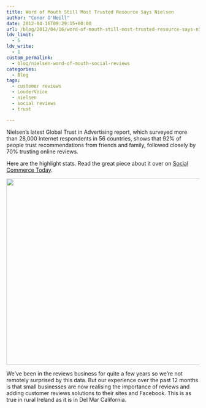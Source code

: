 ```yaml
---
title: Word of Mouth Still Most Trusted Resource Says Nielsen
author: "Conor O'Neill"
date: 2012-04-16T09:29:15+00:00
url: /blog/2012/04/16/word-of-mouth-still-most-trusted-resource-says-nielsen/
ldv_limit:
  - 5
ldv_write:
  - 1
custom_permalink:
  - blog/nielsen-word-of-mouth-social-reviews
categories:
  - Blog
tags:
  - customer reviews
  - LouderVoice
  - nielsen
  - social reviews
  - trust

---
```

Nielsen’s latest Global Trust in Advertising report, which surveyed more than 28,000 Internet respondents in 56 countries, shows that 92% of people trust recommendations from friends and family, followed closely by 70% trusting online reviews.

Here are the highlight stats. Read the great piece about it over on [Social Commerce Today][1].

[<img class="size-full wp-image-2605 aligncenter" title="trust-in-advertising" src="https://loudervoice.com/wp-content/uploads/2012/04/trust-in-advertising.png" alt="" width="570" height="486" srcset="/wp-content/uploads/2012/04/trust-in-advertising.png 570w, /wp-content/uploads/2012/04/trust-in-advertising-300x255.png 300w" sizes="(max-width: 570px) 100vw, 570px" />][2]

We&#8217;ve been in the reviews business for quite a few years so we&#8217;re not remotely surprised by this data. But our experience over the past 12 months is that small businesses are now realising the importance of reviews and adding customer reviews solutions to their sites and Facebook. This is as true in rural Ireland as it is in Del Mar California.

 [1]: http://socialcommercetoday.com/word-of-mouth-still-most-trusted-resource-says-nielsen-implications-for-social-commerce/
 [2]: https://loudervoice.com/wp-content/uploads/2012/04/trust-in-advertising.png